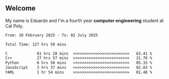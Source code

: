 ## Welcome

 My name is Eduardo and I'm a fourth year **computer engineering** student at Cal Poly.

<!--START_SECTION:waka-->

```txt
From: 18 February 2025 - To: 02 July 2025

Total Time: 127 hrs 59 mins

C             81 hrs 28 mins  >>>>>>>>>>>>>>>>>>>>>>>>>   63.41 %
C++           27 hrs 57 mins  >>>>>>>>>>>>>>>>>>>>>>>>>   21.76 %
Python        6 hrs 50 mins   >>>>>>>>>>>>>>>>>>>>>>>>>   05.33 %
JavaScript    3 hrs 37 mins   >>>>>>>>>>>>>>>>>>>>>>>>>   02.83 %
YAML          1 hr 54 mins    >>>>>>>>>>>>>>>>>>>>>>>>>   01.48 %
```

<!--END_SECTION:waka-->

<!--
**lalog12/lalog12** is a ✨ _special_ ✨ repository because its `README.md` (this file) appears on your GitHub profile.

Here are some ideas to get you started:

- 🔭 I’m currently working on ...
- 🌱 I’m currently learning ...
- 👯 I’m looking to collaborate on ...
- 🤔 I’m looking for help with ...
- 💬 Ask me about ...
- 📫 How to reach me: ...
- 😄 Pronouns: ...
- ⚡ Fun fact: ...
-->
